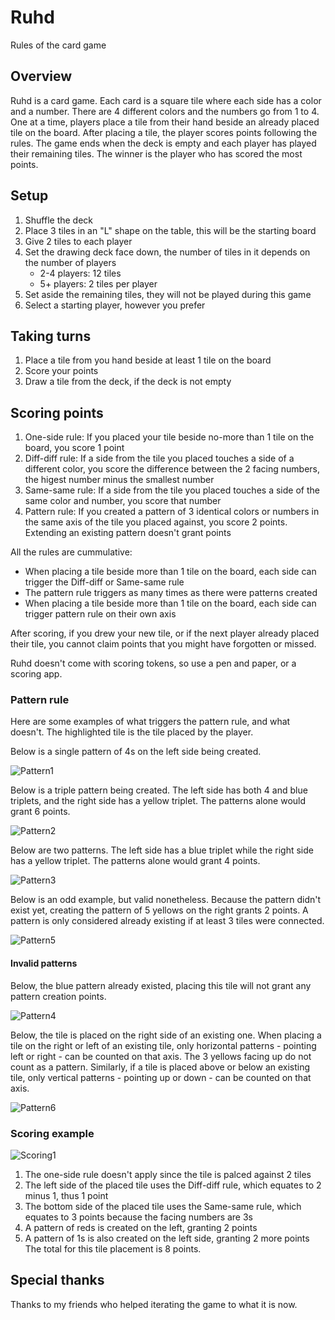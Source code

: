 # Ruhd

Rules of the card game

## Overview 

Ruhd is a card game. Each card is a square tile where each side has a color and a number. There are 4 different colors and the numbers go from 1 to 4. One at a time, players place a tile from their hand beside an already placed tile on the board. After placing a tile, the player scores points following the rules. The game ends when the deck is empty and each player has played their remaining tiles. The winner is the player who has scored the most points.

## Setup

1. Shuffle the deck
2. Place 3 tiles in an "L" shape on the table, this will be the starting board
3. Give 2 tiles to each player
4. Set the drawing deck face down, the number of tiles in it depends on the number of players
    - 2-4 players: 12 tiles
    - 5+ players: 2 tiles per player
5. Set aside the remaining tiles, they will not be played during this game
6. Select a starting player, however you prefer

## Taking turns

1. Place a tile from you hand beside at least 1 tile on the board
2. Score your points
3. Draw a tile from the deck, if the deck is not empty

## Scoring points

1. One-side rule: If you placed your tile beside no-more than 1 tile on the board, you score 1 point
2. Diff-diff rule: If a side from the tile you placed touches a side of a different color, you score the difference between the 2 facing numbers, the higest number minus the smallest number
3. Same-same rule: If a side from the tile you placed touches a side of the same color and number, you score that number
4. Pattern rule: If you created a pattern of 3 identical colors or numbers in the same axis of the tile you placed against, you score 2 points. Extending an existing pattern doesn't grant points

All the rules are cummulative:
- When placing a tile beside more than 1 tile on the board, each side can trigger the Diff-diff or Same-same rule
- The pattern rule triggers as many times as there were patterns created
- When placing a tile beside more than 1 tile on the board, each side can trigger pattern rule on their own axis 

After scoring, if you drew your new tile, or if the next player already placed their tile, you cannot claim points that you might have forgotten or missed.

Ruhd doesn't come with scoring tokens, so use a pen and paper, or a scoring app.

### Pattern rule

Here are some examples of what triggers the pattern rule, and what doesn't. The highlighted tile is the tile placed by the player.

Below is a single pattern of 4s on the left side being created.

![Pattern1](https://user-images.githubusercontent.com/2688838/224567089-0c6e3348-efb9-4959-8fca-e60d8afda83f.png)

Below is a triple pattern being created. The left side has both 4 and blue triplets, and the right side has a yellow triplet. The patterns alone would grant 6 points.

![Pattern2](https://user-images.githubusercontent.com/2688838/224567079-96817a15-1e79-432a-b085-10e5181a44ba.png)

Below are two patterns. The left side has a blue triplet while the right side has a yellow triplet. The patterns alone would grant 4 points.

![Pattern3](https://user-images.githubusercontent.com/2688838/224567071-0f3b02ce-d76d-4523-94ae-645d8abb8137.png)

Below is an odd example, but valid nonetheless. Because the pattern didn't exist yet, creating the pattern of 5 yellows on the right grants 2 points. A pattern is only considered already existing if at least 3 tiles were connected. 

![Pattern5](https://user-images.githubusercontent.com/2688838/224566532-00f5341c-c7e2-4292-8584-a58ad78a2543.png)

#### Invalid patterns

Below, the blue pattern already existed, placing this tile will not grant any pattern creation points.

![Pattern4](https://user-images.githubusercontent.com/2688838/224567064-7cab0ebd-b125-4fff-88e5-2649c042e747.png)

Below, the tile is placed on the right side of an existing one. When placing a tile on the right or left of an existing tile, only horizontal patterns - pointing left or right - can be counted on that axis. The 3 yellows facing up do not count as a pattern. Similarly, if a tile is placed above or below an existing tile, only vertical patterns - pointing up or down - can be counted on that axis.

![Pattern6](https://user-images.githubusercontent.com/2688838/224571677-5ff43be9-d049-4597-a748-84ed37f64bff.png)


### Scoring example

![Scoring1](https://user-images.githubusercontent.com/2688838/224567666-7127d794-8ea4-4155-9f1d-745fd4e88790.png)

1. The one-side rule doesn't apply since the tile is palced against 2 tiles
2. The left side of the placed tile uses the Diff-diff rule, which equates to 2 minus 1, thus 1 point
3. The bottom side of the placed tile uses the Same-same rule, which equates to 3 points because the facing numbers are 3s
4. A pattern of reds is created on the left, granting 2 points
5. A pattern of 1s is also created on the left side, granting 2 more points
The total for this tile placement is 8 points.

## Special thanks
Thanks to my friends who helped iterating the game to what it is now.
